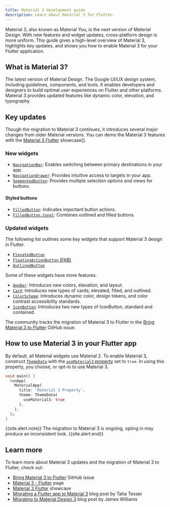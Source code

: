 ```yaml
---
title: Material 3 development guide
description: Learn about Material 3 for Flutter.
---
```

Material 3, also known as Material You, is the next version of Material Design. 
With new features and widget updates, cross-platform design is more uniform. 
This guide gives a high-level overview of Material 3, highlights key updates, 
and shows you how to enable Material 3 for your Flutter application.

## What is Material 3? 
The latest version of Material Design. 
The Google UI/UX design system, including guidelines, 
components, and tools. 
It enables developers and designers to build optimal user experiences 
on Flutter and other platforms. 
Material 3 provides updated features like dynamic color, elevation, 
and typography.

## Key updates
Though the migration to Material 3 continues, 
it introduces several major changes from older Material versions. 
You can demo the Material 3 features with the [Material 3 Flutter] showcase[].

### New widgets

* [`NavigationBar`][]: Enables switching between primary destinations 
in your app.
* [`NavigationDrawer`][]: Provides intuitive access to targets in your app. 
* [`SegmentedButton`][]: Provides multiple selection options and 
views for buttons.

#### Styled buttons 
* [`FilledButton`][]: Indicates important button actions. 
* [`FilledButton.tonal`][]: Combines outlined and filled buttons.

### Updated widgets
The following list outlines some key widgets that support 
Material 3 design in Flutter. 
* [`ElevatedButton`][]
* [`FloatingActionButton` (FAB)][] 
* [`OutlinedButton`][] 

Some of these widgets have more features.

* [`AppBar`][]: Introduces new colors, elevation, and layout. 
* [`Card`][]: Introduces new types of cards; elevated, filled, and outlined. 
* [`ColorScheme`][]: Introduces dynamic color, design tokens, and color 
contrast accessibility standards. 
* [`IconButton`][]: Introduces two new types of IconButton, 
standard and contained.  

The community tracks the migration of Material 3 to Flutter in the 
[Bring Material 3 to Flutter][] GitHub issue.

## How to use Material 3 in your Flutter app

By default, all Material widgets use Material 2.
To enable Material 3, construct [`ThemeData`][] with the 
[`useMaterial3` property][] set to `true`.
In using this property, you choose, or opt-in to use Material 3. 

```dart
void main() {
  runApp(
    MaterialApp(
      title: 'Material 3 Property',
      theme: ThemeData(
        useMaterial3: true
      ),
    ),
  );
}
```

{{site.alert.note}}
  The migration to Material 3 is ongoing, 
  opting in may produce an inconsistent look.
{{site.alert.end}}

## Learn more

To learn more about Material 3 updates and the migration of Material 3 to Flutter, 
check out:    

* [Bring Material 3 to Flutter][] GitHub issue 
* [Material 3 - Flutter][] page 
* [Material 3 Flutter][] showcase
* [Migrating a Flutter app to Material 3][] blog post by Taha Tesser
* [Migrating to Material Design 3][] blog post by James Williams

[`AppBar`]: {{site.api}}/flutter/material/AppBar-class.html
[Bring Material 3 to Flutter]: {{site.github}}//flutter/flutter/issues/91605
[`Card`]: {{site.api}}/flutter/material/Card-class.html
[`ColorScheme`]: {{site.api}}/flutter/material/ColorScheme-class.html
[`ElevatedButton`]: {{site.api}}/flutter/material/ElevatedButton-class.html
[`FilledButton`]: https://m3.material.io/components/buttons/guidelines#9ecffdb3-ef29-47e7-8d5d-f78b404fcafe
[`FilledButton.tonal`]: https://m3.material.io/components/buttons/guidelines#07a1577b-aaf5-4824-a698-03526421058b
[`FloatingActionButton` (FAB)]: https://m3.material.io/components/floating-action-button/overview
[`IconButton`]: {{site.api}}/flutter/material/IconButton-class.html
[`MaterialApp()`]: {{site.api}}/flutter/material/MaterialApp-class.html
[Material 3 - Flutter]: https://m3.material.io/develop/flutter
[Material 3 Flutter]: https://flutter.github.io/samples/web/material_3_demo
[Migrating a Flutter app to Material 3]: https://blog.codemagic.io/migrating-a-flutter-app-to-material-3/
[Migrating to Material Design 3]: https://material.io/blog/blog/blog/migrating-material-3
[`NavigationBar`]: {{site.api}}/flutter/material/NavigationBar-class.html
[`NavigationDrawer`]: https://m3.material.io/components/navigation-drawer/overview 
[`OutlinedButton`]:  {{site.api}}/flutter/material/OutlinedButton-class.html
[`SegmentedButton`]: https://m3.material.io/components/segmented-buttons/overview
[`ThemeData`]: {{site.api}}/flutter/material/ThemeData-class.html
[`useMaterial3` property]: {{site.api}}/flutter/material/ThemeData/useMaterial3.html